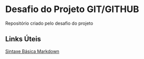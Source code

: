 #  Desafio do Projeto GIT/GITHUB
Repositório  criado pelo desafio do projeto

## Links Úteis
[Sintaxe Básica  Markdown](https://docs.github.com/pt/github/writing-on-github/getting-started-with-writing-and-formatting-on-github/basic-writing-and-formatting-syntax)
